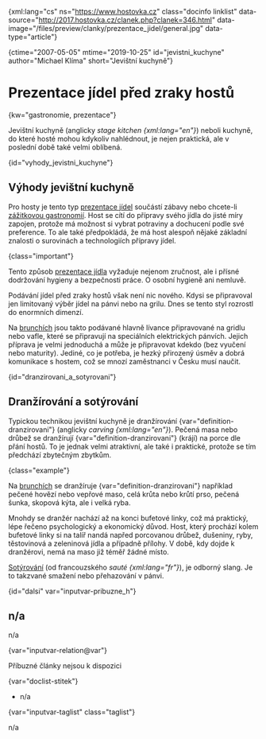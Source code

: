 
{xml:lang="cs" ns="https://www.hostovka.cz" class="docinfo linklist" data-source="http://2017.hostovka.cz/clanek.php?clanek=346.html" data-image="/files/preview/clanky/prezentace_jidel/general.jpg" data-type="article"}

{ctime="2007-05-05" mtime="2019-10-25" id="jevistni_kuchyne" author="Michael Klíma" short="Jevištní kuchyně"}

# Prezentace jídel před zraky hostů 

{kw="gastronomie, prezentace"}

Jevištní kuchyně (anglicky _stage kitchen {xml:lang="en"}_) neboli kuchyně, do které hosté mohou kdykoliv nahlédnout, je nejen praktická, ale v poslední době také velmi oblíbená. 

{id="vyhody\_jevistni\_kuchyne"}

## Výhody jevištní kuchyně 

Pro hosty je tento typ [prezentace jídel][1] součástí zábavy nebo chcete-li [zážitkovou gastronomií][2]. Host se cítí do přípravy svého jídla do jisté míry zapojen, protože má možnost si vybrat potraviny a dochucení podle své preference. To ale také předpokládá, že má host alespoň nějaké základní znalosti o surovinách a technologiích přípravy jídel. 

{class="important"}

Tento způsob [prezentace jídla][1] vyžaduje nejenom zručnost, ale i přísné dodržování hygieny a bezpečnosti práce. O osobní hygieně ani nemluvě. 

Podávání jídel před zraky hostů však není nic nového. Kdysi se připravoval jen limitovaný výběr jídel na pánvi nebo na grilu. Dnes se tento styl rozrostl do enormních dimenzí. 

Na [brunchích][3] jsou takto podávané hlavně lívance připravované na gridlu nebo vafle, které se připravují na speciálních elektrických pánvích. Jejich příprava je velmi jednoduchá a může je připravovat kdekdo (bez vyučení nebo maturity). Jediné, co je potřeba, je hezký přirozený úsměv a dobrá komunikace s hostem, což se mnozí zaměstnanci v Česku musí naučit. 

{id="dranzirovani\_a\_sotyrovani"}

## Dranžírování a sotýrování 

Typickou technikou jevištní kuchyně je <a>dranžírování {var="definition-dranzirovani"}</a> (anglicky _carving {xml:lang="en"}_). Pečená masa nebo drůbež se <a>dranžírují {var="definition-dranzirovani"}</a> (krájí) na porce dle přání hostů. To je jednak velmi atraktivní, ale také i praktické, protože se tím předchází zbytečným zbytkům. 

{class="example"}

Na [brunchích][3] se <a>dranžíruje {var="definition-dranzirovani"}</a> například pečené hovězí nebo vepřové maso, celá krůta nebo krůtí prso, pečená šunka, skopová kýta, ale i velká ryba. 

Mnohdy se dranžér nachází až na konci bufetové linky, což má praktický, lépe řečeno psychologický a ekonomický důvod. Host, který prochází kolem bufetové linky si na talíř nandá napřed porcovanou drůbež, dušeniny, ryby, těstovinová a zeleninová jídla a případně přílohy. V době, kdy dojde k dranžérovi, nemá na maso již téměř žádné místo. 

[Sotýrování][4] (od francouzského _sauté {xml:lang="fr"}_), je odborný slang. Je to takzvané smažení nebo přehazování v pánvi. 

{id="dalsi" var="inputvar-pribuzne_h"}

## n/a 

n/a 

{var="inputvar-relation@var"}

Příbuzné články nejsou k dispozici 

{var="doclist-stitek"}

  * n/a 

{var="inputvar-taglist" class="taglist"}

n/a

 [1]: /prezentace_jidel
 [2]: /modni_pojmy
 [3]: /brunch
 [4]: /sotyrovani

